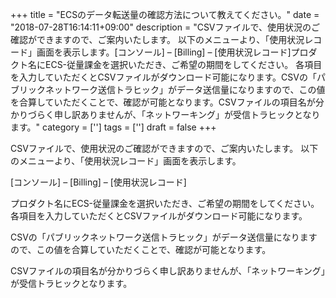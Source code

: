 +++
title = "ECSのデータ転送量の確認方法について教えてください。"
date = "2018-07-28T16:14:11+09:00"
description = "CSVファイルで、使用状況のご確認ができますので、ご案内いたします。 以下のメニューより、「使用状況レコード」画面を表示します。[コンソール] – [Billing] – [使用状況レコード]プロダクト名にECS-従量課金を選択いただき、ご希望の期間をしてください。 各項目を入力していただくとCSVファイルがダウンロード可能になります。CSVの「パブリックネットワーク送信トラヒック」がデータ送信量になりますので、この値を合算していただくことで、確認が可能となります。CSVファイルの項目名が分かりづらく申し訳ありませんが、「ネットワーキング」が受信トラヒックとなります。"
category = ['']
tags = ['']
draft = false
+++

CSVファイルで、使用状況のご確認ができますので、ご案内いたします。 以下のメニューより、「使用状況レコード」画面を表示します。

[コンソール] – [Billing] – [使用状況レコード]

プロダクト名にECS-従量課金を選択いただき、ご希望の期間をしてください。 各項目を入力していただくとCSVファイルがダウンロード可能になります。

CSVの「パブリックネットワーク送信トラヒック」がデータ送信量になりますので、この値を合算していただくことで、確認が可能となります。

CSVファイルの項目名が分かりづらく申し訳ありませんが、「ネットワーキング」が受信トラヒックとなります。
